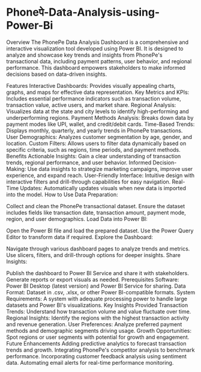 # Phoneपे-Data-Analysis-using-Power-Bi
Overview
The PhonePe Data Analysis Dashboard is a comprehensive and interactive visualization tool developed using Power BI. It is designed to analyze and showcase key trends and insights from PhonePe's transactional data, including payment patterns, user behavior, and regional performance. This dashboard empowers stakeholders to make informed decisions based on data-driven insights.

Features
Interactive Dashboards: Provides visually appealing charts, graphs, and maps for effective data representation.
Key Metrics and KPIs: Includes essential performance indicators such as transaction volume, transaction value, active users, and market share.
Regional Analysis: Visualizes data at the state and city levels to identify high-performing and underperforming regions.
Payment Methods Analysis: Breaks down data by payment modes like UPI, wallet, and credit/debit cards.
Time-Based Trends: Displays monthly, quarterly, and yearly trends in PhonePe transactions.
User Demographics: Analyzes customer segmentation by age, gender, and location.
Custom Filters: Allows users to filter data dynamically based on specific criteria, such as regions, time periods, and payment methods.
Benefits
Actionable Insights: Gain a clear understanding of transaction trends, regional performance, and user behavior.
Informed Decision-Making: Use data insights to strategize marketing campaigns, improve user experience, and expand reach.
User-Friendly Interface: Intuitive design with interactive filters and drill-through capabilities for easy navigation.
Real-Time Updates: Automatically updates visuals when new data is imported into the model.
How to Use
Data Preparation:

Collect and clean the PhonePe transactional dataset.
Ensure the dataset includes fields like transaction date, transaction amount, payment mode, region, and user demographics.
Load Data into Power BI:

Open the Power BI file and load the prepared dataset.
Use the Power Query Editor to transform data if required.
Explore the Dashboard:

Navigate through various dashboard pages to analyze trends and metrics.
Use slicers, filters, and drill-through options for deeper insights.
Share Insights:

Publish the dashboard to Power BI Service and share it with stakeholders.
Generate reports or export visuals as needed.
Prerequisites
Software: Power BI Desktop (latest version) and Power BI Service for sharing.
Data Format: Dataset in .csv, .xlsx, or other Power BI-compatible formats.
System Requirements: A system with adequate processing power to handle large datasets and Power BI's visualizations.
Key Insights Provided
Transaction Trends: Understand how transaction volume and value fluctuate over time.
Regional Insights: Identify the regions with the highest transaction activity and revenue generation.
User Preferences: Analyze preferred payment methods and demographic segments driving usage.
Growth Opportunities: Spot regions or user segments with potential for growth and engagement.
Future Enhancements
Adding predictive analytics to forecast transaction trends and growth.
Integrating PhonePe's competitor analysis to benchmark performance.
Incorporating customer feedback analysis using sentiment data.
Automating email alerts for real-time performance monitoring.
